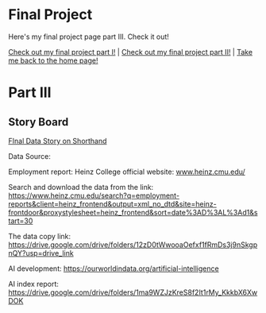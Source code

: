 # Final Project

Here's my final project page part III. Check it out!

[Check out my final project part I!](finalproject1.md) | [Check out my final project part II!](finalproject2.md) | [Take me back to the home page!](README.md)

# Part III
## Story Board
[FInal Data Story on Shorthand](https://carnegiemellon.shorthandstories.com/vistas-ventures/index.html)

Data Source:

Employment report: Heinz College official website: www.heinz.cmu.edu/

Search and download the data from the link: https://www.heinz.cmu.edu/search?q=employment-reports&client=heinz_frontend&output=xml_no_dtd&site=heinz-frontdoor&proxystylesheet=heinz_frontend&sort=date%3AD%3AL%3Ad1&start=30

The data copy link: https://drive.google.com/drive/folders/12zD0tWwooaOefxf1fRmDs3j9nSkgpnQY?usp=drive_link

AI development: https://ourworldindata.org/artificial-intelligence

AI index report: https://drive.google.com/drive/folders/1ma9WZJzKreS8f2It1rMy_KkkbX6XwDOK
